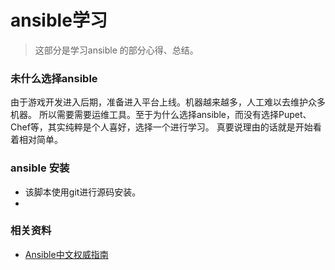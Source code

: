 # ansible学习
> 这部分是学习ansible 的部分心得、总结。

### 未什么选择ansible 
由于游戏开发进入后期，准备进入平台上线。机器越来越多，人工难以去维护众多机器。
所以需要需要运维工具。至于为什么选择ansible，而没有选择Pupet、Chef等，其实纯粹是个人喜好，选择一个进行学习。 真要说理由的话就是开始看着相对简单。

### ansible 安装 
   - 该脚本使用git进行源码安装。
   - 


### 相关资料
  - [Ansible中文权威指南](http://www.ansible.com.cn/index.html)
